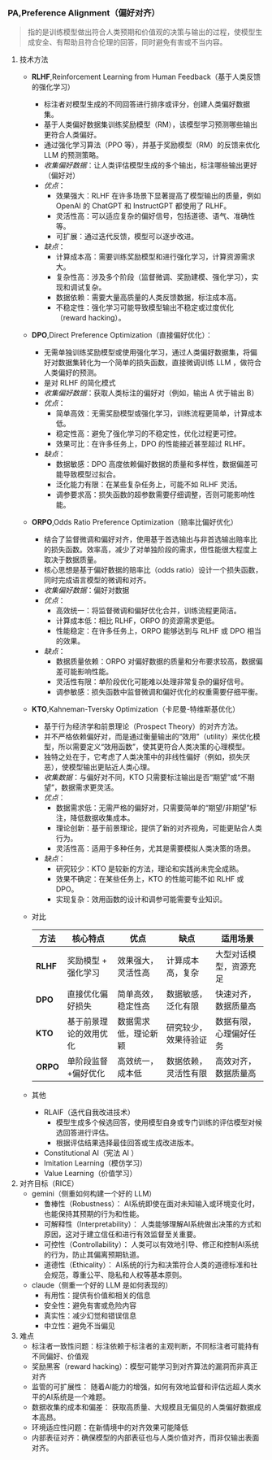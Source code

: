 ### PA,Preference Alignment（偏好对齐）

> 指的是训练模型做出符合人类预期和价值观的决策与输出的过程，使模型生成安全、有帮助且符合伦理的回答，同时避免有害或不当内容。

1. 技术方法
    - **RLHF**,Reinforcement Learning from Human Feedback（基于人类反馈的强化学习）
        - 标注者对模型生成的不同回答进行排序或评分，创建人类偏好数据集。
        - 基于人类偏好数据集训练奖励模型（RM），该模型学习预测哪些输出更符合人类偏好。
        - 通过强化学习算法（PPO 等），并基于奖励模型（RM）的反馈来优化 LLM 的预测策略。
        - *收集偏好数据*：让人类评估模型生成的多个输出，标注哪些输出更好（偏好对）
        - *优点*：
            - 效果强大：RLHF 在许多场景下显著提高了模型输出的质量，例如 OpenAI 的 ChatGPT 和 InstructGPT 都使用了 RLHF。
            - 灵活性高：可以适应复杂的偏好信号，包括道德、语气、准确性等。
            - 可扩展：通过迭代反馈，模型可以逐步改进。
        - *缺点*：
            - 计算成本高：需要训练奖励模型和进行强化学习，计算资源需求大。
            - 复杂性高：涉及多个阶段（监督微调、奖励建模、强化学习），实现和调试复杂。
            - 数据依赖：需要大量高质量的人类反馈数据，标注成本高。
            - 不稳定性：强化学习可能导致模型输出不稳定或过度优化（reward hacking）。
    - **DPO**,Direct Preference Optimization（直接偏好优化）：
        - 无需单独训练奖励模型或使用强化学习，通过人类偏好数据集，将偏好对数据集转化为一个简单的损失函数，直接微调训练 LLM ，做符合人类偏好的预测。
        - 是对 RLHF 的简化模式
        - *收集偏好数据*：获取人类标注的偏好对（例如，输出 A 优于输出 B）
        - *优点*：
            - 简单高效：无需奖励模型或强化学习，训练流程更简单，计算成本低。
            - 稳定性高：避免了强化学习的不稳定性，优化过程更可控。
            - 效果可比：在许多任务上，DPO 的性能接近甚至超过 RLHF。
        - *缺点*：
            - 数据敏感：DPO 高度依赖偏好数据的质量和多样性，数据偏差可能导致模型过拟合。
            - 泛化能力有限：在某些复杂任务上，可能不如 RLHF 灵活。
            - 调参要求高：损失函数的超参数需要仔细调整，否则可能影响性能。
    - **ORPO**,Odds Ratio Preference Optimization（赔率比偏好优化）
        - 结合了监督微调和偏好对齐，使用基于首选输出与非首选输出赔率比的损失函数。效率高，减少了对单独阶段的需求，但性能很大程度上取决于数据质量。
        - 核心思想是基于偏好数据的赔率比（odds ratio）设计一个损失函数，同时完成语言模型的微调和对齐。
        - *收集偏好数据*：偏好对数据
        - *优点*：
            - 高效统一：将监督微调和偏好优化合并，训练流程更简洁。
            - 计算成本低：相比 RLHF，ORPO 的资源需求更低。
            - 性能稳定：在许多任务上，ORPO 能够达到与 RLHF 或 DPO 相当的效果。
        - *缺点*：
            - 数据质量依赖：ORPO 对偏好数据的质量和分布要求较高，数据偏差可能影响性能。
            - 灵活性有限：单阶段优化可能难以处理非常复杂的偏好信号。
            - 调参敏感：损失函数中监督微调和偏好优化的权重需要仔细平衡。
    - **KTO**,Kahneman-Tversky Optimization（卡尼曼-特维斯基优化）
        - 基于行为经济学和前景理论（Prospect Theory）的对齐方法。
        - 并不严格依赖偏好对，而是通过衡量输出的“效用”（utility）来优化模型，所以需要定义“效用函数”，使其更符合人类决策的心理模型。
        - 独特之处在于，它考虑了人类决策中的非线性偏好（例如，损失厌恶），使模型输出更贴近人类心理。
        - *收集数据*：与偏好对不同，KTO 只需要标注输出是否“期望”或“不期望”，数据需求更灵活。
        - *优点*：
            - 数据需求低：无需严格的偏好对，只需要简单的“期望/非期望”标注，降低数据收集成本。
            - 理论创新：基于前景理论，提供了新的对齐视角，可能更贴合人类行为。
            - 灵活性高：适用于多种任务，尤其是需要模拟人类决策的场景。
        - *缺点*：
            - 研究较少：KTO 是较新的方法，理论和实践尚未完全成熟。
            - 效果不确定：在某些任务上，KTO 的性能可能不如 RLHF 或 DPO。
            - 实现复杂：效用函数的设计和调参可能需要专业知识。
    - 对比
        
        
        | 方法 | 核心特点 | 优点 | 缺点 | 适用场景 |
        | --- | --- | --- | --- | --- |
        | **RLHF** | 奖励模型 + 强化学习 | 效果强大，灵活性高 | 计算成本高，复杂 | 大型对话模型，资源充足 |
        | **DPO** | 直接优化偏好损失 | 简单高效，稳定性高 | 数据敏感，泛化有限 | 快速对齐，数据质量高 |
        | **KTO** | 基于前景理论的效用优化 | 数据需求低，理论新颖 | 研究较少，效果待验证 | 数据有限，心理偏好任务 |
        | **ORPO** | 单阶段监督+偏好优化 | 高效统一，成本低 | 数据依赖，灵活性有限 | 高效对齐，数据质量高 |
    - 其他
        - RLAIF（迭代自我改进技术）
            - 模型生成多个候选回答，使用模型自身或专门训练的评估模型对候选回答进行评估。
            - 根据评估结果选择最佳回答或生成改进版本。
        - Constitutional AI（宪法 AI ）
        - Imitation Learning（模仿学习）
        - Value Learning（价值学习）
2. 对齐目标（RICE）
    - gemini（侧重如何构建一个好的 LLM）
        - 鲁棒性（Robustness）： AI系统即使在面对未知输入或环境变化时，也能保持其预期的行为和性能。
        - 可解释性（Interpretability）： 人类能够理解AI系统做出决策的方式和原因，这对于建立信任和进行有效监督至关重要。
        - 可控性（Controllability）： 人类可以有效地引导、修正和控制AI系统的行为，防止其偏离预期轨道。
        - 道德性（Ethicality）： AI系统的行为和决策符合人类的道德标准和社会规范，尊重公平、隐私和人权等基本原则。
    - claude（侧重一个好的 LLM 是如何表现的）
        - 有用性：提供有价值和相关的信息
        - 安全性：避免有害或危险内容
        - 真实性：减少幻觉和错误信息
        - 中立性：避免不当偏见
3. 难点
    - 标注者一致性问题：标注依赖于标注者的主观判断，不同标注者可能持有不同偏好、价值观
    - 奖励黑客（reward hacking）：模型可能学习到对齐算法的漏洞而非真正对齐
    - 监管的可扩展性： 随着AI能力的增强，如何有效地监督和评估远超人类水平的AI系统是一个难题。
    - 数据收集的成本和偏差： 获取高质量、大规模且无偏见的人类偏好数据成本高昂。
    - 环境适应性问题：在新情境中的对齐效果可能降低
    - 内部表征对齐：确保模型的内部表征也与人类价值对齐，而非仅输出表面对齐。
